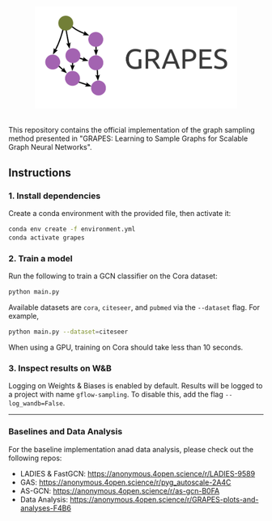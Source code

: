 <div align="center">
<img src="grapes-logo.png" alt="drawing" style="width:400px;"/>
</div>
<br>

This repository contains the official implementation of the graph sampling method presented in "GRAPES: Learning to Sample Graphs for Scalable Graph Neural Networks".

## Instructions

### 1. Install dependencies

Create a conda environment with the provided file, then activate it:

```sh
conda env create -f environment.yml
conda activate grapes
```

### 2. Train a model

Run the following to train a GCN classifier on the Cora dataset:

```sh
python main.py
```

Available datasets are `cora`, `citeseer`, and `pubmed` via the `--dataset` flag. For example,

```sh
python main.py --dataset=citeseer
```

When using a GPU, training on Cora should take less than 10 seconds.

### 3. Inspect results on W&B

Logging on Weights & Biases is enabled by default. Results will be logged to a project with name `gflow-sampling`.
To disable this, add the flag `--log_wandb=False`.

---

### Baselines and Data Analysis

For the baseline implementation anad data analysis, please check out the following repos:

* LADIES & FastGCN: https://anonymous.4open.science/r/LADIES-9589
* GAS: https://anonymous.4open.science/r/pyg_autoscale-2A4C
* AS-GCN: https://anonymous.4open.science/r/as-gcn-B0FA
* Data Analysis: https://anonymous.4open.science/r/GRAPES-plots-and-analyses-F4B6